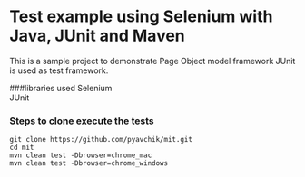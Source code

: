 # Test example using Selenium with Java, JUnit and Maven
This is a sample project to demonstrate Page Object model framework
JUnit is used as test framework.

###libraries used
Selenium<br>
JUnit

### Steps to clone execute the tests
```
git clone https://github.com/pyavchik/mit.git
cd mit
mvn clean test -Dbrowser=chrome_mac
mvn clean test -Dbrowser=chrome_windows
```
